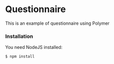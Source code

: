 # Questionnaire
This is an example of questionnaire using Polymer

### Installation

You need NodeJS installed:

```sh
$ npm install
```
